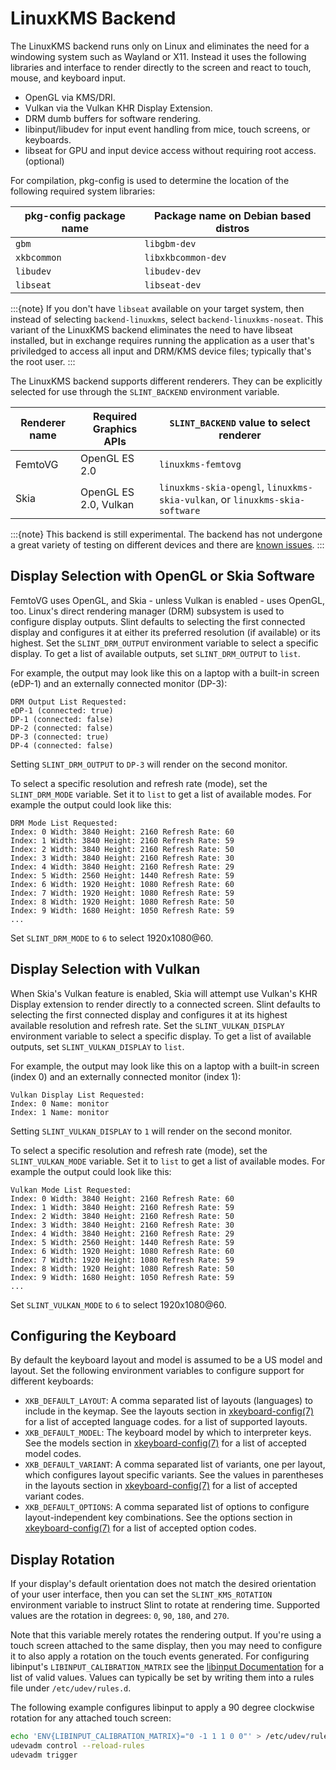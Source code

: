 <!-- Copyright © SixtyFPS GmbH <info@slint.dev> ; SPDX-License-Identifier: MIT -->
# LinuxKMS Backend

The LinuxKMS backend runs only on Linux and eliminates the need for a windowing system such as Wayland or X11.
Instead it uses the following libraries and interface to render directly to the screen and react to touch, mouse,
and keyboard input.

 - OpenGL via KMS/DRI.
 - Vulkan via the Vulkan KHR Display Extension.
 - DRM dumb buffers for software rendering.
 - libinput/libudev for input event handling from mice, touch screens, or keyboards.
 - libseat for GPU and input device access without requiring root access. (optional)

For compilation, pkg-config is used to determine the location of the following required system libraries:

| pkg-config package name | Package name on Debian based distros |
|-------------------------|--------------------------------------|
| `gbm`                   | `libgbm-dev`                         |
| `xkbcommon`             | `libxkbcommon-dev`                   |
| `libudev`               | `libudev-dev`                        |
| `libseat`               | `libseat-dev`                        |

:::{note}
If you don't have `libseat` available on your target system, then instead of selecting `backend-linuxkms`, select
`backend-linuxkms-noseat`. This variant of the LinuxKMS backend eliminates the need to have libseat installed, but
in exchange requires running the application as a user that's priviledged to access all input and DRM/KMS device
files; typically that's the root user.
:::

The LinuxKMS backend supports different renderers. They can be explicitly selected for use through the
`SLINT_BACKEND` environment variable.

| Renderer name | Required Graphics APIs | `SLINT_BACKEND` value to select renderer                                    |
|---------------|------------------------|-----------------------------------------------------------------------------|
| FemtoVG       | OpenGL ES 2.0          | `linuxkms-femtovg`                                                          |
| Skia          | OpenGL ES 2.0, Vulkan  | `linuxkms-skia-opengl`, `linuxkms-skia-vulkan`, or `linuxkms-skia-software` |

:::{note}
This backend is still experimental. The backend has not undergone a great variety of testing on different devices
and there are [known issues](https://github.com/slint-ui/slint/labels/a%3Abackend-linuxkms).
:::

## Display Selection with OpenGL or Skia Software

FemtoVG uses OpenGL, and Skia - unless Vulkan is enabled - uses OpenGL, too. Linux's direct rendering manager
(DRM) subsystem is used to configure display outputs. Slint defaults to selecting the first connected
display and configures it at either its preferred resolution (if available) or its highest. Set the `SLINT_DRM_OUTPUT`
environment variable to select a specific display. To get a list of available outputs, set `SLINT_DRM_OUTPUT`
to `list`.

For example, the output may look like this on a laptop with a built-in screen (eDP-1) and an externally
connected monitor (DP-3):

```
DRM Output List Requested:
eDP-1 (connected: true)
DP-1 (connected: false)
DP-2 (connected: false)
DP-3 (connected: true)
DP-4 (connected: false)
```

Setting `SLINT_DRM_OUTPUT` to `DP-3` will render on the second monitor.

To select a specific resolution and refresh rate (mode), set the `SLINT_DRM_MODE` variable. Set it
to `list` to get a list of available modes. For example the output could look like this:

```
DRM Mode List Requested:
Index: 0 Width: 3840 Height: 2160 Refresh Rate: 60
Index: 1 Width: 3840 Height: 2160 Refresh Rate: 59
Index: 2 Width: 3840 Height: 2160 Refresh Rate: 50
Index: 3 Width: 3840 Height: 2160 Refresh Rate: 30
Index: 4 Width: 3840 Height: 2160 Refresh Rate: 29
Index: 5 Width: 2560 Height: 1440 Refresh Rate: 59
Index: 6 Width: 1920 Height: 1080 Refresh Rate: 60
Index: 7 Width: 1920 Height: 1080 Refresh Rate: 59
Index: 8 Width: 1920 Height: 1080 Refresh Rate: 50
Index: 9 Width: 1680 Height: 1050 Refresh Rate: 59
...
```

Set `SLINT_DRM_MODE` to `6` to select 1920x1080@60.

## Display Selection with Vulkan

When Skia's Vulkan feature is enabled, Skia will attempt use Vulkan's KHR Display extension to render
directly to a connected screen. Slint defaults to selecting the first connected display and configures it at
its highest available resolution and refresh rate. Set the `SLINT_VULKAN_DISPLAY` environment variable
to select a specific display. To get a list of available outputs, set `SLINT_VULKAN_DISPLAY` to `list`.

For example, the output may look like this on a laptop with a built-in screen (index 0) and an externally
connected monitor (index 1):

```
Vulkan Display List Requested:
Index: 0 Name: monitor
Index: 1 Name: monitor
```

Setting `SLINT_VULKAN_DISPLAY` to `1` will render on the second monitor.

To select a specific resolution and refresh rate (mode), set the `SLINT_VULKAN_MODE` variable. Set it
to `list` to get a list of available modes. For example the output could look like this:

```
Vulkan Mode List Requested:
Index: 0 Width: 3840 Height: 2160 Refresh Rate: 60
Index: 1 Width: 3840 Height: 2160 Refresh Rate: 59
Index: 2 Width: 3840 Height: 2160 Refresh Rate: 50
Index: 3 Width: 3840 Height: 2160 Refresh Rate: 30
Index: 4 Width: 3840 Height: 2160 Refresh Rate: 29
Index: 5 Width: 2560 Height: 1440 Refresh Rate: 59
Index: 6 Width: 1920 Height: 1080 Refresh Rate: 60
Index: 7 Width: 1920 Height: 1080 Refresh Rate: 59
Index: 8 Width: 1920 Height: 1080 Refresh Rate: 50
Index: 9 Width: 1680 Height: 1050 Refresh Rate: 59
...
```

Set `SLINT_VULKAN_MODE` to `6` to select 1920x1080@60.

## Configuring the Keyboard

By default the keyboard layout and model is assumed to be a US model and layout. Set the following
environment variables to configure support for different keyboards:

* `XKB_DEFAULT_LAYOUT`: A comma separated list of layouts (languages) to include in the keymap.
  See the layouts section in [xkeyboard-config(7)](https://manpages.debian.org/testing/xkb-data/xkeyboard-config.7.en.html) for a list of accepted language codes.
  for a list of supported layouts.
* `XKB_DEFAULT_MODEL`: The keyboard model by which to interpreter keys. See the models section in
  [xkeyboard-config(7)](https://manpages.debian.org/testing/xkb-data/xkeyboard-config.7.en.html) for a list of accepted model codes.
* `XKB_DEFAULT_VARIANT`: A comma separated list of variants, one per layout, which configures layout specific variants. See the values in parentheses in the layouts section in [xkeyboard-config(7)](https://manpages.debian.org/testing/xkb-data/xkeyboard-config.7.en.html) for a list of accepted variant codes.
* `XKB_DEFAULT_OPTIONS`: A comma separated list of options to configure layout-independent key combinations. See the
  options section in
  [xkeyboard-config(7)](https://manpages.debian.org/testing/xkb-data/xkeyboard-config.7.en.html) for a list of accepted option codes.

## Display Rotation

If your display's default orientation does not match the desired orientation of your user interface, then you can
set the `SLINT_KMS_ROTATION` environment variable to instruct Slint to rotate at rendering time. Supported values
are the rotation in degrees: `0`, `90`, `180`, and `270`.

Note that this variable merely rotates the rendering output. If you're using a touch screen attached to the same
display, then you may need to configure it to also apply a rotation on the touch events generated. For configuring
libinput's `LIBINPUT_CALIBRATION_MATRIX` see the [libinput Documentation](https://wayland.freedesktop.org/libinput/doc/latest/device-configuration-via-udev.html#static-device-configuration-via-udev)
for a list of valid values. Values can typically be set by writing them into a rules file under `/etc/udev/rules.d`.

The following example configures libinput to apply a 90 degree clockwise rotation for any attached touch screen:

```bash
echo 'ENV{LIBINPUT_CALIBRATION_MATRIX}="0 -1 1 1 0 0"' > /etc/udev/rules.d/libinput.rules
udevadm control --reload-rules
udevadm trigger
```
